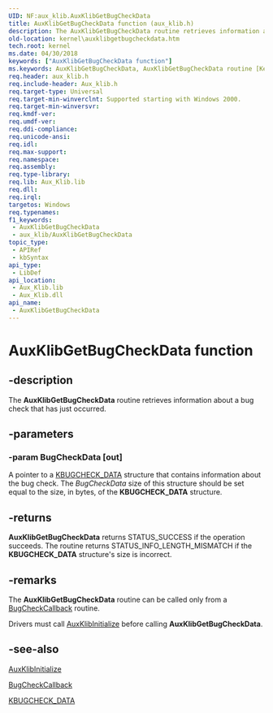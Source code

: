 ```yaml
---
UID: NF:aux_klib.AuxKlibGetBugCheckData
title: AuxKlibGetBugCheckData function (aux_klib.h)
description: The AuxKlibGetBugCheckData routine retrieves information about a bug check that has just occurred.
old-location: kernel\auxklibgetbugcheckdata.htm
tech.root: kernel
ms.date: 04/30/2018
keywords: ["AuxKlibGetBugCheckData function"]
ms.keywords: AuxKlibGetBugCheckData, AuxKlibGetBugCheckData routine [Kernel-Mode Driver Architecture], aux_klib/AuxKlibGetBugCheckData, aux_klib_3cb977df-feb6-4b52-afa1-b5e3038fc287.xml, kernel.auxklibgetbugcheckdata
req.header: aux_klib.h
req.include-header: Aux_klib.h
req.target-type: Universal
req.target-min-winverclnt: Supported starting with Windows 2000.
req.target-min-winversvr: 
req.kmdf-ver: 
req.umdf-ver: 
req.ddi-compliance: 
req.unicode-ansi: 
req.idl: 
req.max-support: 
req.namespace: 
req.assembly: 
req.type-library: 
req.lib: Aux_Klib.lib
req.dll: 
req.irql: 
targetos: Windows
req.typenames: 
f1_keywords:
 - AuxKlibGetBugCheckData
 - aux_klib/AuxKlibGetBugCheckData
topic_type:
 - APIRef
 - kbSyntax
api_type:
 - LibDef
api_location:
 - Aux_Klib.lib
 - Aux_Klib.dll
api_name:
 - AuxKlibGetBugCheckData
---
```


# AuxKlibGetBugCheckData function


## -description

The <b>AuxKlibGetBugCheckData</b> routine retrieves information about a bug check that has just occurred.

## -parameters

### -param BugCheckData [out]


A pointer to a <a href="/windows-hardware/drivers/ddi/aux_klib/ns-aux_klib-_kbugcheck_data">KBUGCHECK_DATA</a> structure that contains information about the bug check. The <i>BugCheckData</i> size of this structure should be set equal to the size, in bytes, of the <b>KBUGCHECK_DATA</b> structure.

## -returns

<b>AuxKlibGetBugCheckData</b> returns STATUS_SUCCESS if the operation succeeds. The routine returns STATUS_INFO_LENGTH_MISMATCH if the <b>KBUGCHECK_DATA</b> structure's size is incorrect.

## -remarks

The <b>AuxKlibGetBugCheckData</b> routine can be called only from a <a href="/windows-hardware/drivers/ddi/wdm/nc-wdm-kbugcheck_callback_routine">BugCheckCallback</a> routine.

Drivers must call <a href="/windows-hardware/drivers/ddi/aux_klib/nf-aux_klib-auxklibinitialize">AuxKlibInitialize</a> before calling <b>AuxKlibGetBugCheckData</b>.

## -see-also

<a href="/windows-hardware/drivers/ddi/aux_klib/nf-aux_klib-auxklibinitialize">AuxKlibInitialize</a>



<a href="/windows-hardware/drivers/ddi/wdm/nc-wdm-kbugcheck_callback_routine">BugCheckCallback</a>



<a href="/windows-hardware/drivers/ddi/aux_klib/ns-aux_klib-_kbugcheck_data">KBUGCHECK_DATA</a>
